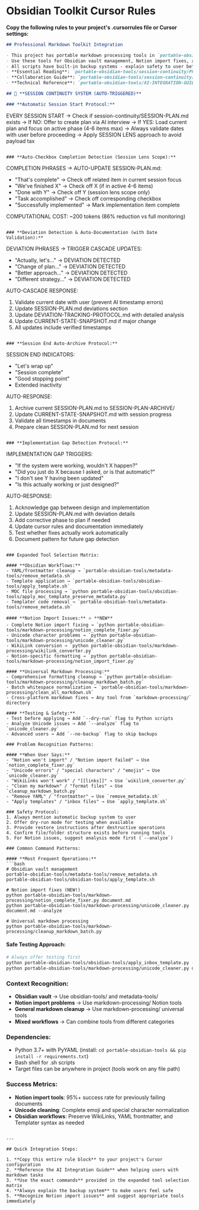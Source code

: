 # Obsidian Toolkit Cursor Rules

**Copy the following rules to your project's .cursorrules file or Cursor settings:**

```markdown
## Professional Markdown Toolkit Integration

- This project has portable markdown processing tools in `portable-obsidian-tools/` folder
- Use these tools for Obsidian vault management, Notion import fixes, and universal markdown processing
- All scripts have built-in backup systems - explain safety to user before running
- **Essential Reading**: `portable-obsidian-tools/session-continuity/PROJECT-CONTEXT.md` for project understanding
- **Collaboration Guide**: `portable-obsidian-tools/session-continuity/COLLABORATION-GUIDE.md` for working relationship patterns
- **Technical Reference**: `portable-obsidian-tools/AI-INTEGRATION-GUIDE.md` for detailed commands and responses

## 🔄 **SESSION CONTINUITY SYSTEM (AUTO-TRIGGERED)**

### **Automatic Session Start Protocol:**
```
EVERY SESSION START → Check if session-continuity/SESSION-PLAN.md exists
                   → If NO: Offer to create plan via AI interview
                   → If YES: Load current plan and focus on active phase (4-6 items max)
                   → Always validate dates with user before proceeding
                   → Apply SESSION LENS approach to avoid payload tax
```

### **Auto-Checkbox Completion Detection (Session Lens Scope):**
```
COMPLETION PHRASES → AUTO-UPDATE SESSION-PLAN.md:
- "That's complete" → Check off related item in current session focus
- "We've finished X" → Check off X (if in active 4-6 items)
- "Done with Y" → Check off Y (session lens scope only)
- "Task accomplished" → Check off corresponding checkbox
- "Successfully implemented" → Mark implementation item complete

COMPUTATIONAL COST: ~200 tokens (86% reduction vs full monitoring)
```

### **Deviation Detection & Auto-Documentation (with Date Validation):**
```
DEVIATION PHRASES → TRIGGER CASCADE UPDATES:
- "Actually, let's..." → DEVIATION DETECTED
- "Change of plan..." → DEVIATION DETECTED
- "Better approach..." → DEVIATION DETECTED
- "Different strategy..." → DEVIATION DETECTED

AUTO-CASCADE RESPONSE:
1. Validate current date with user (prevent AI timestamp errors)
2. Update SESSION-PLAN.md deviations section
3. Update DEVIATION-TRACKING-PROTOCOL.md with detailed analysis
4. Update CURRENT-STATE-SNAPSHOT.md if major change
5. All updates include verified timestamps
```

### **Session End Auto-Archive Protocol:**
```
SESSION END INDICATORS:
- "Let's wrap up"
- "Session complete"  
- "Good stopping point"
- Extended inactivity

AUTO-RESPONSE:
1. Archive current SESSION-PLAN.md to SESSION-PLAN-ARCHIVE/
2. Update CURRENT-STATE-SNAPSHOT.md with session progress
3. Validate all timestamps in documents
4. Prepare clean SESSION-PLAN.md for next session
```

### **Implementation Gap Detection Protocol:**
```
IMPLEMENTATION GAP TRIGGERS:
- "If the system were working, wouldn't X happen?"
- "Did you just do X because I asked, or is that automatic?"
- "I don't see Y having been updated"
- "Is this actually working or just designed?"

AUTO-RESPONSE:
1. Acknowledge gap between design and implementation
2. Update SESSION-PLAN.md with deviation details
3. Add corrective phase to plan if needed
4. Update cursor rules and documentation immediately
5. Test whether fixes actually work automatically
6. Document pattern for future gap detection
```

### Expanded Tool Selection Matrix:

#### **Obsidian Workflows:**
- YAML/frontmatter cleanup → `portable-obsidian-tools/metadata-tools/remove_metadata.sh`
- Template application → `portable-obsidian-tools/obsidian-tools/apply_template.sh` 
- MOC file processing → `python portable-obsidian-tools/obsidian-tools/apply_moc_template_preserve_metadata.py`
- Templater code removal → `portable-obsidian-tools/metadata-tools/remove_metadata.sh`

#### **Notion Import Issues:** ⭐ **NEW**
- Complete Notion import fixing → `python portable-obsidian-tools/markdown-processing/notion_complete_fixer.py`
- Unicode character problems → `python portable-obsidian-tools/markdown-processing/unicode_cleaner.py`
- WikiLink conversion → `python portable-obsidian-tools/markdown-processing/wikilink_converter.py`
- Notion-specific formatting → `python portable-obsidian-tools/markdown-processing/notion_import_fixer.py`

#### **Universal Markdown Processing:**
- Comprehensive formatting cleanup → `python portable-obsidian-tools/markdown-processing/cleanup_markdown_batch.py`
- Batch whitespace normalization → `portable-obsidian-tools/markdown-processing/clean_all_markdown.sh`
- Cross-platform markdown fixes → Any tool from `markdown-processing/` directory

#### **Testing & Safety:**
- Test before applying → Add `--dry-run` flag to Python scripts
- Analyze Unicode issues → Add `--analyze` flag to `unicode_cleaner.py`
- Advanced users → Add `--no-backup` flag to skip backups

### Problem Recognition Patterns:

#### **When User Says:**
- "Notion won't import" / "Notion import failed" → Use `notion_complete_fixer.py`
- "Unicode errors" / "special characters" / "emojis" → Use `unicode_cleaner.py`
- "WikiLinks won't work" / "[[links]]" → Use `wikilink_converter.py`
- "Clean my markdown" / "format files" → Use `cleanup_markdown_batch.py`
- "Remove YAML" / "frontmatter" → Use `remove_metadata.sh`
- "Apply templates" / "inbox files" → Use `apply_template.sh`

### Safety Protocol:
1. Always mention automatic backup system to user
2. Offer dry-run mode for testing when available  
3. Provide restore instructions after destructive operations
4. Confirm file/folder structure exists before running tools
5. For Notion issues, suggest analysis mode first (`--analyze`)

### Common Command Patterns:

#### **Most Frequent Operations:**
```bash
# Obsidian vault management
portable-obsidian-tools/metadata-tools/remove_metadata.sh
portable-obsidian-tools/obsidian-tools/apply_template.sh

# Notion import fixes (NEW!)
python portable-obsidian-tools/markdown-processing/notion_complete_fixer.py document.md
python portable-obsidian-tools/markdown-processing/unicode_cleaner.py document.md --analyze

# Universal markdown processing
python portable-obsidian-tools/markdown-processing/cleanup_markdown_batch.py
```

#### **Safe Testing Approach:**
```bash
# Always offer testing first
python portable-obsidian-tools/obsidian-tools/apply_inbox_template.py --dry-run
python portable-obsidian-tools/markdown-processing/unicode_cleaner.py document.md --analyze
```

### Context Recognition:
- **Obsidian vault** → Use obsidian-tools/ and metadata-tools/
- **Notion import problems** → Use markdown-processing/ Notion tools
- **General markdown cleanup** → Use markdown-processing/ universal tools
- **Mixed workflows** → Can combine tools from different categories

### Dependencies:
- Python 3.7+ with PyYAML (install: `cd portable-obsidian-tools && pip install -r requirements.txt`)
- Bash shell for .sh scripts
- Target files can be anywhere in project (tools work on any file path)

### Success Metrics:
- **Notion import tools**: 95%+ success rate for previously failing documents
- **Unicode cleaning**: Complete emoji and special character normalization
- **Obsidian workflows**: Preserve WikiLinks, YAML frontmatter, and Templater syntax as needed
```

---

## Quick Integration Steps:

1. **Copy this entire rule block** to your project's Cursor configuration
2. **Reference the AI Integration Guide** when helping users with markdown tasks  
3. **Use the exact commands** provided in the expanded tool selection matrix
4. **Always explain the backup system** to make users feel safe
5. **Recognize Notion import issues** and suggest appropriate tools immediately 